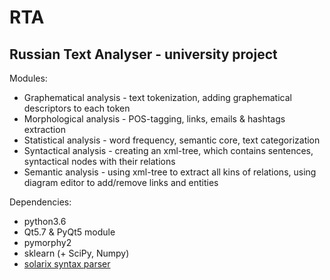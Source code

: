 # RTA
## Russian Text Analyser - university project
Modules:
 - Graphematical analysis - text tokenization, adding graphematical descriptors to each token
 - Morphological analysis - POS-tagging, links, emails & hashtags extraction
 - Statistical analysis - word frequency, semantic core, text categorization
 - Syntactical analysis - creating an xml-tree, which contains sentences, syntactical nodes with their relations
 - Semantic analysis - using xml-tree to extract all kins of relations, using diagram editor to add/remove links and entities

Dependencies:

 - python3.6
 - Qt5.7 & PyQt5 module
 - pymorphy2
 - sklearn (+ SciPy, Numpy)
 -  [solarix syntax parser](http://www.solarix.ru/parser.shtml)
